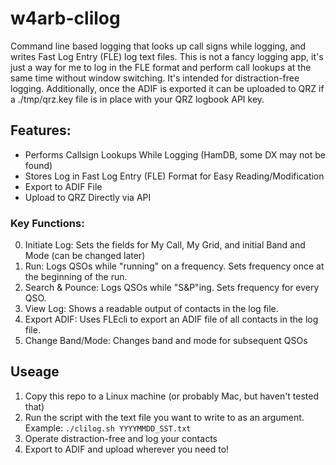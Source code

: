 # w4arb-clilog
Command line based logging that looks up call signs while logging, and writes Fast Log Entry (FLE) log text files. This is not a fancy logging app, it's just a way for me to log in the FLE format and perform call lookups at the same time without window switching. It's intended for distraction-free logging. Additionally, once the ADIF is exported it can be uploaded to QRZ if a ./tmp/qrz.key file is in place with your QRZ logbook API key.

## Features:
- Performs Callsign Lookups While Logging (HamDB, some DX may not be found)
- Stores Log in Fast Log Entry (FLE) Format for Easy Reading/Modification
- Export to ADIF File
- Upload to QRZ Directly via API

### Key Functions:
0) Initiate Log: Sets the fields for My Call, My Grid, and initial Band and Mode (can be changed later)
1) Run: Logs QSOs while "running" on a frequency. Sets frequency once at the beginning of the run.
2) Search & Pounce: Logs QSOs while "S&P"ing. Sets frequency for every QSO.
3) View Log: Shows a readable output of contacts in the log file.
4) Export ADIF: Uses FLEcli to export an ADIF file of all contacts in the log file.
5) Change Band/Mode: Changes band and mode for subsequent QSOs

## Useage
1. Copy this repo to a Linux machine (or probably Mac, but haven't tested that)
2. Run the script with the text file you want to write to as an argument. Example: `./clilog.sh YYYYMMDD_SST.txt`
3. Operate distraction-free and log your contacts
4. Export to ADIF and upload wherever you need to!
